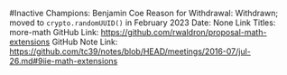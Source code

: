 #Inactive
Champions: Benjamin Coe
Reason for Withdrawal: Withdrawn; moved to `crypto.randomUUID()` in February 2023
Date: None
Link Titles: more-math
GitHub Link: https://github.com/rwaldron/proposal-math-extensions
GitHub Note Link: https://github.com/tc39/notes/blob/HEAD/meetings/2016-07/jul-26.md#9iie-math-extensions
